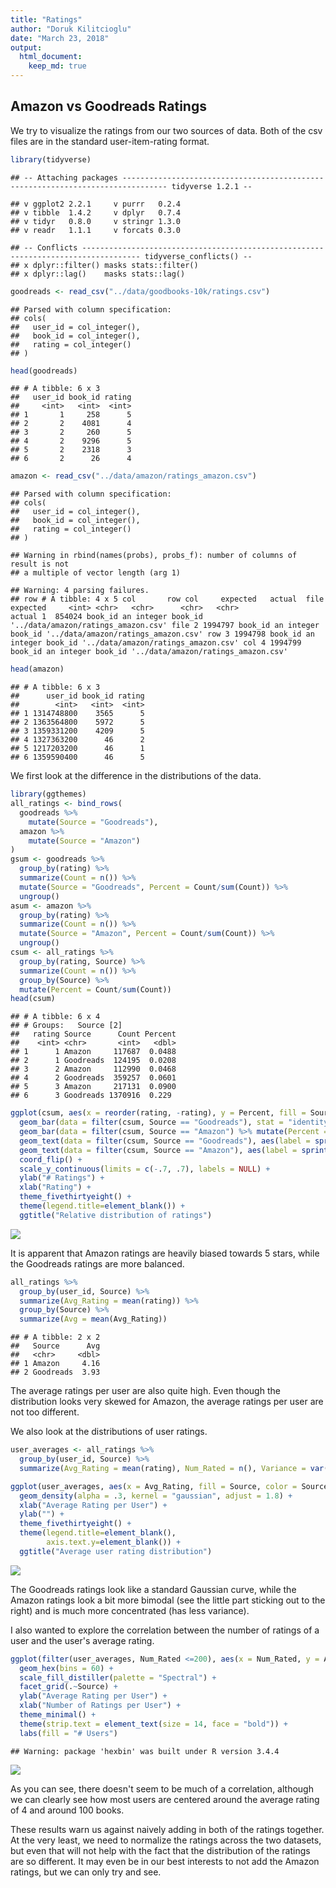 ```yaml
---
title: "Ratings"
author: "Doruk Kilitcioglu"
date: "March 23, 2018"
output: 
  html_document:
    keep_md: true
---
```




## Amazon vs Goodreads Ratings

We try to visualize the ratings from our two sources of data. Both of the csv files are in the standard user-item-rating format.


```r
library(tidyverse)
```

```
## -- Attaching packages -------------------------------------------------------------------------------- tidyverse 1.2.1 --
```

```
## v ggplot2 2.2.1     v purrr   0.2.4
## v tibble  1.4.2     v dplyr   0.7.4
## v tidyr   0.8.0     v stringr 1.3.0
## v readr   1.1.1     v forcats 0.3.0
```

```
## -- Conflicts ----------------------------------------------------------------------------------- tidyverse_conflicts() --
## x dplyr::filter() masks stats::filter()
## x dplyr::lag()    masks stats::lag()
```

```r
goodreads <- read_csv("../data/goodbooks-10k/ratings.csv")
```

```
## Parsed with column specification:
## cols(
##   user_id = col_integer(),
##   book_id = col_integer(),
##   rating = col_integer()
## )
```

```r
head(goodreads)
```

```
## # A tibble: 6 x 3
##   user_id book_id rating
##     <int>   <int>  <int>
## 1       1     258      5
## 2       2    4081      4
## 3       2     260      5
## 4       2    9296      5
## 5       2    2318      3
## 6       2      26      4
```


```r
amazon <- read_csv("../data/amazon/ratings_amazon.csv")
```

```
## Parsed with column specification:
## cols(
##   user_id = col_integer(),
##   book_id = col_integer(),
##   rating = col_integer()
## )
```

```
## Warning in rbind(names(probs), probs_f): number of columns of result is not
## a multiple of vector length (arg 1)
```

```
## Warning: 4 parsing failures.
## row # A tibble: 4 x 5 col       row col     expected   actual  file                                expected     <int> <chr>   <chr>      <chr>   <chr>                               actual 1  854024 book_id an integer book_id '../data/amazon/ratings_amazon.csv' file 2 1994797 book_id an integer book_id '../data/amazon/ratings_amazon.csv' row 3 1994798 book_id an integer book_id '../data/amazon/ratings_amazon.csv' col 4 1994799 book_id an integer book_id '../data/amazon/ratings_amazon.csv'
```

```r
head(amazon)
```

```
## # A tibble: 6 x 3
##      user_id book_id rating
##        <int>   <int>  <int>
## 1 1314748800    3565      5
## 2 1363564800    5972      5
## 3 1359331200    4209      5
## 4 1327363200      46      2
## 5 1217203200      46      1
## 6 1359590400      46      5
```

We first look at the difference in the distributions of the data.


```r
library(ggthemes)
all_ratings <- bind_rows(
  goodreads %>%
    mutate(Source = "Goodreads"),
  amazon %>%
    mutate(Source = "Amazon")
)
gsum <- goodreads %>%
  group_by(rating) %>%
  summarize(Count = n()) %>%
  mutate(Source = "Goodreads", Percent = Count/sum(Count)) %>%
  ungroup()
asum <- amazon %>%
  group_by(rating) %>%
  summarize(Count = n()) %>%
  mutate(Source = "Amazon", Percent = Count/sum(Count)) %>%
  ungroup()
csum <- all_ratings %>%
  group_by(rating, Source) %>%
  summarize(Count = n()) %>%
  group_by(Source) %>%
  mutate(Percent = Count/sum(Count))
head(csum)
```

```
## # A tibble: 6 x 4
## # Groups:   Source [2]
##   rating Source      Count Percent
##    <int> <chr>       <int>   <dbl>
## 1      1 Amazon     117687  0.0488
## 2      1 Goodreads  124195  0.0208
## 3      2 Amazon     112990  0.0468
## 4      2 Goodreads  359257  0.0601
## 5      3 Amazon     217131  0.0900
## 6      3 Goodreads 1370916  0.229
```


```r
ggplot(csum, aes(x = reorder(rating, -rating), y = Percent, fill = Source)) +
  geom_bar(data = filter(csum, Source == "Goodreads"), stat = "identity") +
  geom_bar(data = filter(csum, Source == "Amazon") %>% mutate(Percent = -Percent), stat = "identity") +
  geom_text(data = filter(csum, Source == "Goodreads"), aes(label = sprintf("%.0f%%", Percent * 100), x = reorder(rating, -rating), y = Percent + 0.05)) +
  geom_text(data = filter(csum, Source == "Amazon"), aes(label = sprintf("%.0f%%", Percent * 100), x = reorder(rating, -rating), y = -Percent - 0.05)) +
  coord_flip() +
  scale_y_continuous(limits = c(-.7, .7), labels = NULL) +
  ylab("# Ratings") +
  xlab("Rating") +
  theme_fivethirtyeight() +
  theme(legend.title=element_blank()) +
  ggtitle("Relative distribution of ratings")
```

![](Ratings_files/figure-html/unnamed-chunk-4-1.png)<!-- -->

It is apparent that Amazon ratings are heavily biased towards 5 stars, while the Goodreads ratings are more balanced.


```r
all_ratings %>%
  group_by(user_id, Source) %>%
  summarize(Avg_Rating = mean(rating)) %>%
  group_by(Source) %>%
  summarize(Avg = mean(Avg_Rating))
```

```
## # A tibble: 2 x 2
##   Source      Avg
##   <chr>     <dbl>
## 1 Amazon     4.16
## 2 Goodreads  3.93
```

The average ratings per user are also quite high. Even though the distribution looks very skewed for Amazon, the average ratings per user are not too different.

We also look at the distributions of user ratings.


```r
user_averages <- all_ratings %>%
  group_by(user_id, Source) %>%
  summarize(Avg_Rating = mean(rating), Num_Rated = n(), Variance = var(rating))

ggplot(user_averages, aes(x = Avg_Rating, fill = Source, color = Source)) +
  geom_density(alpha = .3, kernel = "gaussian", adjust = 1.8) +
  xlab("Average Rating per User") +
  ylab("") +
  theme_fivethirtyeight() +
  theme(legend.title=element_blank(),
        axis.text.y=element_blank()) +
  ggtitle("Average user rating distribution")
```

![](Ratings_files/figure-html/unnamed-chunk-6-1.png)<!-- -->

The Goodreads ratings look like a standard Gaussian curve, while the Amazon ratings look a bit more bimodal (see the little part sticking out to the right) and is much more concentrated (has less variance).

I also wanted to explore the correlation between the number of ratings of a user and the user's average rating.


```r
ggplot(filter(user_averages, Num_Rated <=200), aes(x = Num_Rated, y = Avg_Rating)) +
  geom_hex(bins = 60) +
  scale_fill_distiller(palette = "Spectral") +
  facet_grid(.~Source) +
  ylab("Average Rating per User") +
  xlab("Number of Ratings per User") +
  theme_minimal() +
  theme(strip.text = element_text(size = 14, face = "bold")) +
  labs(fill = "# Users")
```

```
## Warning: package 'hexbin' was built under R version 3.4.4
```

![](Ratings_files/figure-html/unnamed-chunk-7-1.png)<!-- -->

As you can see, there doesn't seem to be much of a correlation, although we can clearly see how most users are centered around the average rating of 4 and around 100 books.

These results warn us against naively adding in both of the ratings together. At the very least, we need to normalize the ratings across the two datasets, but even that will not help with the fact that the distribution of the ratings are so different. It may even be in our best interests to not add the Amazon ratings, but we can only try and see.
